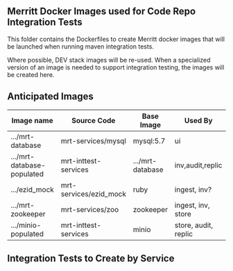 ## Merritt Docker Images used for Code Repo Integration Tests

This folder contains the Dockerfiles to create Merritt docker images that will be launched when running maven integration tests.

Where possible, DEV stack images will be re-used.  When a specialized version of an image is needed to support integration testing, the images will be created here.

## Anticipated Images
| Image name | Source Code | Base Image | Used By | Status |
|-------------|--------------|-------------|----------|-------|
|.../mrt-database|mrt-services/mysql|mysql:5.7|ui|in use|
|.../mrt-database-populated|mrt-inttest-services|.../mrt-database|inv,audit,replic|proposed|
|.../ezid_mock|mrt-services/ezid_mock|ruby|ingest, inv?|in use|
|.../mrt-zookeeper|mrt-services/zoo|zookeeper|ingest, inv, store|proposed|
|.../minio-populated|mrt-inttest-services|minio|store, audit, replic|proposed|

## Integration Tests to Create by Service